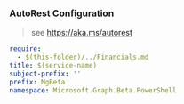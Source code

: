 ### AutoRest Configuration

> see https://aka.ms/autorest

``` yaml
require:
  - $(this-folder)/../Financials.md
title: $(service-name)
subject-prefix: ''
prefix: MgBeta
namespace: Microsoft.Graph.Beta.PowerShell
```
